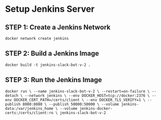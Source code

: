 # Setup Jenkins Server

## STEP 1: Create a Jenkins Network

`docker network create jenkins`

## STEP 2: Build a Jenkins Image

`docker build -t jenkins-slack-bot-v-2 .`

## STEP 3: Run the Jenkins Image

`docker run \
  --name jenkins-slack-bot-v-2 \
  --restart=on-failure \
  --detach \
  --network jenkins \
  --env DOCKER_HOST=tcp://docker:2376 \
  --env DOCKER_CERT_PATH=/certs/client \
  --env DOCKER_TLS_VERIFY=1 \
  --publish 8080:8080 \
  --publish 50000:50000 \
  --volume jenkins-data:/var/jenkins_home \
  --volume jenkins-docker-certs:/certs/client:ro \
  jenkins-slack-bot-v-2`
